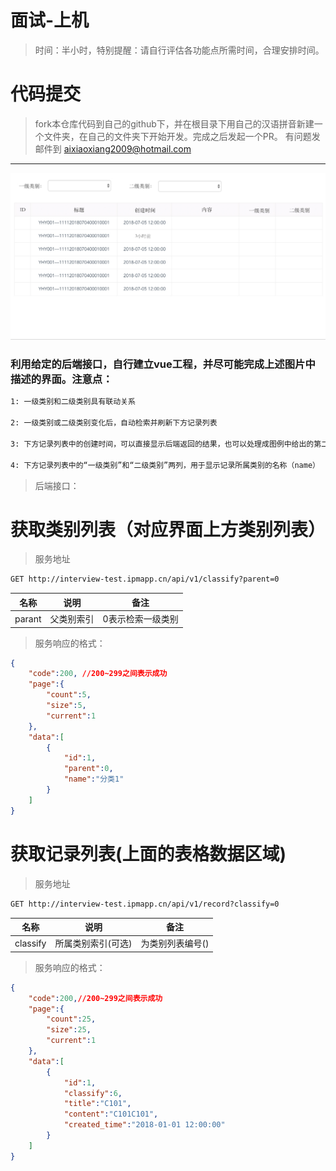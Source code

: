 # 面试-上机
>时间：半小时，特别提醒：请自行评估各功能点所需时间，合理安排时间。

# 代码提交
> fork本仓库代码到自己的github下，并在根目录下用自己的汉语拼音新建一个文件夹，在自己的文件夹下开始开发。完成之后发起一个PR。
> 有问题发邮件到 aixiaoxiang2009@hotmail.com

---
![效果图](1.png)

### 利用给定的后端接口，自行建立vue工程，并尽可能完成上述图片中描述的界面。注意点：

``` bash
1: 一级类别和二级类别具有联动关系

2: 一级类别或二级类别变化后，自动检索并刷新下方记录列表

3: 下方记录列表中的创建时间，可以直接显示后端返回的结果，也可以处理成图例中给出的第二行数据的形式（计算后端返回的时间距离当前时间的间隔）

4: 下方记录列表中的“一级类别”和“二级类别”两列，用于显示记录所属类别的名称（name）
```

> 后端接口：


# 获取类别列表（对应界面上方类别列表）

> 服务地址
``` html
GET http://interview-test.ipmapp.cn/api/v1/classify?parent=0
```

| 名称  | 说明  | 备注
|:----:|:----:|:----:|
|parant|父类别索引|0表示检索一级类别

> 服务响应的格式：
``` json
{
    "code":200, //200~299之间表示成功
    "page":{
        "count":5,
        "size":5,
        "current":1
    },
    "data":[
        {
            "id":1,
            "parent":0,
            "name":"分类1"
        }
    ]
}
```

# 获取记录列表(上面的表格数据区域)


> 服务地址
``` html
GET http://interview-test.ipmapp.cn/api/v1/record?classify=0
```

| 名称  | 说明  | 备注
|:----:|:----:|:----:|
|classify|所属类别索引(可选)|为类别列表编号()|

> 服务响应的格式：
``` json
{
    "code":200,//200~299之间表示成功
    "page":{
        "count":25,
        "size":25,
        "current":1
    },
    "data":[
        {
            "id":1,
            "classify":6,
            "title":"C101",
            "content":"C101C101",
            "created_time":"2018-01-01 12:00:00"
        }
    ]
}
```

